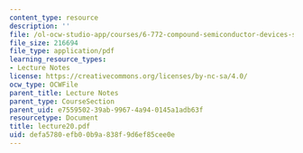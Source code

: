 ```yaml
---
content_type: resource
description: ''
file: /ol-ocw-studio-app/courses/6-772-compound-semiconductor-devices-spring-2003/defa5780efb00b9a838f9d6ef85cee0e_lecture20.pdf
file_size: 216694
file_type: application/pdf
learning_resource_types:
- Lecture Notes
license: https://creativecommons.org/licenses/by-nc-sa/4.0/
ocw_type: OCWFile
parent_title: Lecture Notes
parent_type: CourseSection
parent_uid: e7559502-39ab-9967-4a94-0145a1adb63f
resourcetype: Document
title: lecture20.pdf
uid: defa5780-efb0-0b9a-838f-9d6ef85cee0e
---
```

